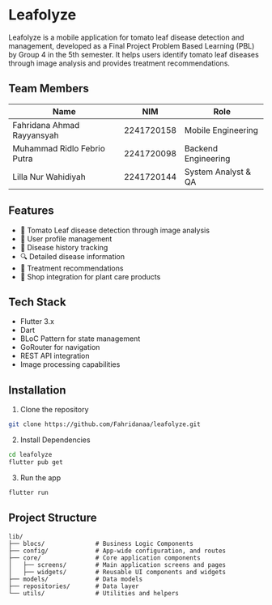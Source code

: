 # Leafolyze

Leafolyze is a mobile application for tomato leaf disease detection and management, developed as a Final Project Problem Based Learning (PBL) by Group 4 in the 5th semester. It helps users identify tomato leaf diseases through image analysis and provides treatment recommendations.

## Team Members

| Name | NIM | Role |
|------|-----|------|
| Fahridana Ahmad Rayyansyah | 2241720158 | Mobile Engineering |
| Muhammad Ridlo Febrio Putra | 2241720098 | Backend Engineering |
| Lilla Nur Wahidiyah | 2241720144 | System Analyst & QA |

## Features

- 🌿 Tomato Leaf disease detection through image analysis
- 📱 User profile management
- 📖 Disease history tracking
- 🔍 Detailed disease information
- 💊 Treatment recommendations
- 🏪 Shop integration for plant care products

## Tech Stack

- Flutter 3.x
- Dart
- BLoC Pattern for state management
- GoRouter for navigation
- REST API integration
- Image processing capabilities


## Installation

1. Clone the repository
```bash
git clone https://github.com/Fahridanaa/leafolyze.git
```

2. Install Dependencies
```bash
cd leafolyze
flutter pub get
```

3. Run the app
```bash
flutter run
```

## Project Structure
```plaintext
lib/
├── blocs/              # Business Logic Components
├── config/             # App-wide configuration, and routes
├── core/               # Core application components
│   ├── screens/        # Main application screens and pages
│   ├── widgets/        # Reusable UI components and widgets
├── models/             # Data models
├── repositories/       # Data layer
└── utils/              # Utilities and helpers
```
